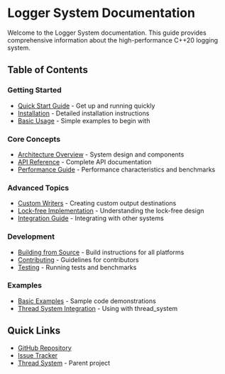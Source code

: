 # Logger System Documentation

Welcome to the Logger System documentation. This guide provides comprehensive information about the high-performance C++20 logging system.

## Table of Contents

### Getting Started
- [Quick Start Guide](getting-started.md) - Get up and running quickly
- [Installation](getting-started.md#installation) - Detailed installation instructions
- [Basic Usage](getting-started.md#basic-usage) - Simple examples to begin with

### Core Concepts
- [Architecture Overview](architecture.md) - System design and components
- [API Reference](api-reference.md) - Complete API documentation
- [Performance Guide](performance.md) - Performance characteristics and benchmarks

### Advanced Topics
- [Custom Writers](custom-writers.md) - Creating custom output destinations
- [Lock-free Implementation](lock-free.md) - Understanding the lock-free design
- [Integration Guide](integration.md) - Integrating with other systems

### Development
- [Building from Source](building.md) - Build instructions for all platforms
- [Contributing](../CONTRIBUTING.md) - Guidelines for contributors
- [Testing](testing.md) - Running tests and benchmarks

### Examples
- [Basic Examples](../samples/) - Sample code demonstrations
- [Thread System Integration](integration.md#thread-system) - Using with thread_system

## Quick Links

- [GitHub Repository](https://github.com/kcenon/logger_system)
- [Issue Tracker](https://github.com/kcenon/logger_system/issues)
- [Thread System](https://github.com/kcenon/thread_system) - Parent project